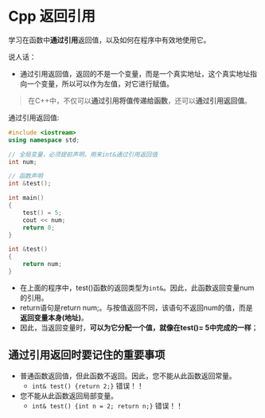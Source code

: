 # Cpp 返回引用
学习在函数中**通过引用**返回值，以及如何在程序中有效地使用它。

说人话：
+ 通过引用返回值，返回的不是一个变量，而是一个真实地址，这个真实地址指向一个变量，所以可以作为左值，对它进行赋值。

> 在C++中，不仅可以**通过引用将值传递给函数**，还可以**通过引用返回值**。

通过引用返回值:
```cpp
#include <iostream>
using namespace std;

// 全局变量，必须提前声明，用来int&通过引用返回值
int num;

// 函数声明
int &test();

int main()
{
    test() = 5;
    cout << num;
    return 0;
}

int &test()
{
    return num;
}
```

+ 在上面的程序中，test()函数的返回类型为`int&`。因此，此函数返回变量num的引用。
+ return语句是return num;。与按值返回不同，该语句不返回num的值，而是**返回变量本身(地址)**。
+ 因此，当返回变量时，**可以为它分配一个值，就像在test()= 5中完成的一样**；


## 通过引用返回时要记住的重要事项
+ 普通函数返回值，但此函数不返回。因此，您不能从此函数返回常量。
  + `int& test() {return 2;}`    错误！！
+ 您不能从此函数返回局部变量。
  + `int& test() {int n = 2; return n;}`  错误！！
